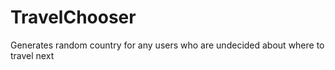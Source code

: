 # TravelChooser
Generates random country for any users who are undecided about where to travel next 
